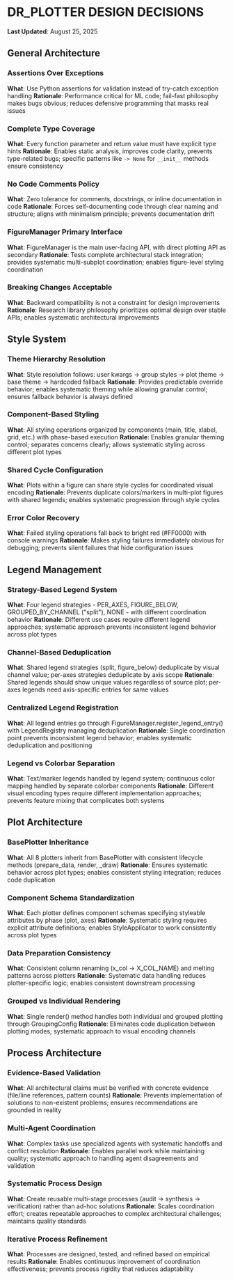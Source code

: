 # DR_PLOTTER DESIGN DECISIONS

**Last Updated**: August 25, 2025

## General Architecture

### **Assertions Over Exceptions**
**What**: Use Python assertions for validation instead of try-catch exception handling
**Rationale**: Performance critical for ML code; fail-fast philosophy makes bugs obvious; reduces defensive programming that masks real issues

### **Complete Type Coverage** 
**What**: Every function parameter and return value must have explicit type hints
**Rationale**: Enables static analysis, improves code clarity, prevents type-related bugs; specific patterns like `-> None` for `__init__` methods ensure consistency

### **No Code Comments Policy**
**What**: Zero tolerance for comments, docstrings, or inline documentation in code
**Rationale**: Forces self-documenting code through clear naming and structure; aligns with minimalism principle; prevents documentation drift

### **FigureManager Primary Interface**
**What**: FigureManager is the main user-facing API, with direct plotting API as secondary
**Rationale**: Tests complete architectural stack integration; provides systematic multi-subplot coordination; enables figure-level styling coordination

### **Breaking Changes Acceptable**
**What**: Backward compatibility is not a constraint for design improvements
**Rationale**: Research library philosophy prioritizes optimal design over stable APIs; enables systematic architectural improvements

## Style System

### **Theme Hierarchy Resolution**
**What**: Style resolution follows: user kwargs → group styles → plot theme → base theme → hardcoded fallback
**Rationale**: Provides predictable override behavior; enables systematic theming while allowing granular control; ensures fallback behavior is always defined

### **Component-Based Styling**
**What**: All styling operations organized by components (main, title, xlabel, grid, etc.) with phase-based execution
**Rationale**: Enables granular theming control; separates concerns clearly; allows systematic styling across different plot types

### **Shared Cycle Configuration**
**What**: Plots within a figure can share style cycles for coordinated visual encoding
**Rationale**: Prevents duplicate colors/markers in multi-plot figures with shared legends; enables systematic progression through style cycles

### **Error Color Recovery**
**What**: Failed styling operations fall back to bright red (#FF0000) with console warnings
**Rationale**: Makes styling failures immediately obvious for debugging; prevents silent failures that hide configuration issues

## Legend Management

### **Strategy-Based Legend System**
**What**: Four legend strategies - PER_AXES, FIGURE_BELOW, GROUPED_BY_CHANNEL ("split"), NONE - with different coordination behavior
**Rationale**: Different use cases require different legend approaches; systematic approach prevents inconsistent legend behavior across plot types

### **Channel-Based Deduplication**
**What**: Shared legend strategies (split, figure_below) deduplicate by visual channel value; per-axes strategies deduplicate by axis scope
**Rationale**: Shared legends should show unique values regardless of source plot; per-axes legends need axis-specific entries for same values

### **Centralized Legend Registration**
**What**: All legend entries go through FigureManager.register_legend_entry() with LegendRegistry managing deduplication
**Rationale**: Single coordination point prevents inconsistent legend behavior; enables systematic deduplication and positioning

### **Legend vs Colorbar Separation**
**What**: Text/marker legends handled by legend system; continuous color mapping handled by separate colorbar components
**Rationale**: Different visual encoding types require different implementation approaches; prevents feature mixing that complicates both systems

## Plot Architecture

### **BasePlotter Inheritance**
**What**: All 8 plotters inherit from BasePlotter with consistent lifecycle methods (prepare_data, render, _draw)
**Rationale**: Ensures systematic behavior across plot types; enables consistent styling integration; reduces code duplication

### **Component Schema Standardization**
**What**: Each plotter defines component schemas specifying styleable attributes by phase (plot, axes)
**Rationale**: Systematic styling requires explicit attribute definitions; enables StyleApplicator to work consistently across plot types

### **Data Preparation Consistency**
**What**: Consistent column renaming (x_col → X_COL_NAME) and melting patterns across plotters
**Rationale**: Systematic data handling reduces plotter-specific logic; enables consistent downstream processing

### **Grouped vs Individual Rendering**
**What**: Single render() method handles both individual and grouped plotting through GroupingConfig
**Rationale**: Eliminates code duplication between plotting modes; systematic approach to visual encoding channels

## Process Architecture

### **Evidence-Based Validation**
**What**: All architectural claims must be verified with concrete evidence (file/line references, pattern counts)
**Rationale**: Prevents implementation of solutions to non-existent problems; ensures recommendations are grounded in reality

### **Multi-Agent Coordination**
**What**: Complex tasks use specialized agents with systematic handoffs and conflict resolution
**Rationale**: Enables parallel work while maintaining quality; systematic approach to handling agent disagreements and validation

### **Systematic Process Design**
**What**: Create reusable multi-stage processes (audit → synthesis → verification) rather than ad-hoc solutions
**Rationale**: Scales coordination effort; creates repeatable approaches to complex architectural challenges; maintains quality standards

### **Iterative Process Refinement**
**What**: Processes are designed, tested, and refined based on empirical results
**Rationale**: Enables continuous improvement of coordination effectiveness; prevents process rigidity that reduces adaptability